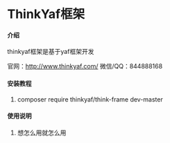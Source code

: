 # ThinkYaf框架

#### 介绍

thinkyaf框架是基于yaf框架开发

官网：http://www.thinkyaf.com/
微信/QQ：844888168


#### 安装教程

1. composer require thinkyaf/think-frame dev-master

#### 使用说明

1. 想怎么用就怎么用
